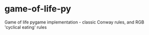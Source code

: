 # game-of-life-py
Game of life pygame implementation - classic Conway rules, and RGB 'cyclical eating' rules
